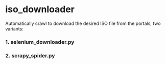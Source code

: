 # iso_downloader
Automatically crawl to download the desired ISO file from the portals, two variants:

### 1. selenium_downloader.py
### 2. scrapy_spider.py
